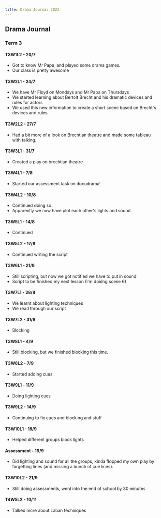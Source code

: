 ```yaml
---
title: Drama Journal 2023
---
```


## Drama Journal
### Term 3
#### T3W1L2 - 20/7
- Got to know Mr Papa, and played some drama games.
- Our class is pretty awesome

#### T3W2L1 - 24/7
- We have Mr Floyd on Mondays and Mr Papa on Thursdays
- We started learning about Bertolt Brecht and his dramatic devices and rules for actors
- We used this new information to create a short scene based on Brecht's devices and rules.

#### T3W2L2 - 27/7
- Had a bit more of a look on Brechtian theatre and made some tableau with talking.

#### T3W3L1 - 31/7
- Created a play on brechtian theatre

#### T3W4L1 - 7/8
- Started our assessment task on docudrama!

#### T3W4L2 - 10/8
- Continued doing so
- Apparently we now have plot each other's lights and sound.

#### T3W5L1 - 14/8
- Continued

#### T3W5L2 - 17/8
- Continued writing the script

#### T3W6L1 - 21/8
- Still scripting, but now we got notified we have to put in sound
- Script to be finished my next lesson (I'm doidng scene 6)

#### T3W7L1 - 28/8
- We learnt about lighting techniques
- We read through our script

#### T3W7L2 - 31/8
- Blocking

#### T3W8L1 - 4/9
- Still blocking, but we finished blocking this time.

#### T3W8L2 - 7/9
- Started adding cues

#### T3W9L1 - 11/9
- Doing lighting cues

#### T3W9L2 - 14/9
- Continuing to fix cues and blocking and stuff

#### T3W10L1 - 18/9
- Helped different groups block lights

#### Assessment - 19/9
- Did lighting and sound for all the groups, kinda flopped my own play by forgetting lines (and missing a bunch of cue lines).

#### T3W10L2 - 21/9
- Still doing assessments, went into the end of school by 30 minutes

#### T4W5L2 - 10/11
- Talked more about Laban techniques
